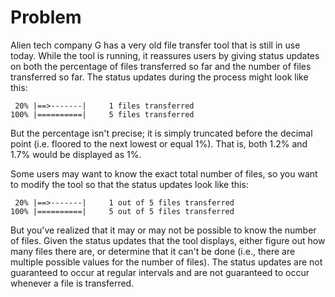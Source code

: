 # Problem

Alien tech company G has a very old file transfer tool that is still in use today. While the tool is running, it reassures users by giving status updates on both the percentage of files transferred so far and the number of files transferred so far. The status updates during the process might look like this:

```text
 20% |==>-------|     1 files transferred
100% |==========|     5 files transferred
```

But the percentage isn't precise; it is simply truncated before the decimal point (i.e. floored to the next lowest or equal $1\%$). That is, both $1.2\%$ and $1.7\%$ would be displayed as $1\%$.

Some users may want to know the exact total number of files, so you want to modify the tool so that the status updates look like this:

```text
 20% |==>-------|     1 out of 5 files transferred
100% |==========|     5 out of 5 files transferred
```

But you've realized that it may or may not be possible to know the number of files. Given the status updates that the tool displays, either figure out how many files there are, or determine that it can't be done (i.e., there are multiple possible values for the number of files). The status updates are not guaranteed to occur at regular intervals and are not guaranteed to occur whenever a file is transferred.
